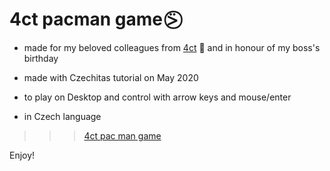 # 4ct pacman game ⍩⃝

* made for my beloved colleagues from [4ct](https://4ct.eu/) 💙 and in honour of my boss's birthday

* made with Czechitas tutorial on May 2020

* to play on Desktop and control with arrow keys and mouse/enter

* in Czech language

>>> [4ct pac man game](https://4ct-game.kacaatko.repl.co/)

Enjoy!
